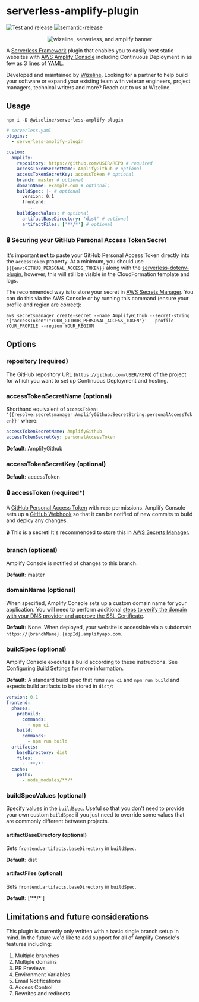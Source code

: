 # serverless-amplify-plugin

![Test and release](https://github.com/wizeline/serverless-amplify-plugin/workflows/Test%20and%20release/badge.svg) [![semantic-release](https://img.shields.io/badge/%20%20%F0%9F%93%A6%F0%9F%9A%80-semantic--release-e10079.svg)](https://github.com/semantic-release/semantic-release)

<p align="center">
  <img src="https://raw.githubusercontent.com/wizeline/serverless-amplify-plugin/master/wizeline-amplify-serverless-banner.png" alt="wizeline, serverless, and amplify banner">
</p>

A <a href="https://serverless.com/" target="_blank">Serverless Framework</a> plugin that enables you to easily host static websites with <a href="https://aws.amazon.com/amplify/console/" target="_blank">AWS Amplify Console</a> including Continuous Deployment in as few as 3 lines of YAML.

Developed and maintained by <a href="https://www.wizeline.com/" target="_blank">Wizeline</a>. Looking for a partner to help build your software or expand your existing team with veteran engineers, project managers, technical writers and more? Reach out to us at Wizeline.

## Usage

```shell
npm i -D @wizeline/serverless-amplify-plugin
```

```yaml
# serverless.yaml
plugins:
  - serverless-amplify-plugin

custom:
  amplify:
    repository: https://github.com/USER/REPO # required
    accessTokenSecretName: AmplifyGithub # optional
    accessTokenSecretKey: accessToken # optional
    branch: master # optional
    domainName: example.com # optional;
    buildSpec: |- # optional
      version: 0.1
      frontend:
        ...
    buildSpecValues: # optional
      artifactBaseDirectory: 'dist' # optional
      artifactFiles: ['**/*'] # optional
```

### 🔒 Securing your GitHub Personal Access Token Secret

It's important **not** to paste your GitHub Personal Access Token directly into the `accessToken` property. At a minimum, you should use `${{env:GITHUB_PERSONAL_ACCESS_TOKEN}}` along with the <a href="serverless-dotenv-plugin" target="_blank">serverless-dotenv-plugin</a>, however, this will still be visible in the CloudFormation template and logs.

The recommended way is to store your secret in <a href="https://aws.amazon.com/secrets-manager/" target="_blank">AWS Secrets Manager</a>. You can do this via the AWS Console or by running this command (ensure your profile and region are correct):

```shell
aws secretsmanager create-secret --name AmplifyGithub --secret-string '{"accessToken":"YOUR_GITHUB_PERSONAL_ACCESS_TOKEN"}' --profile YOUR_PROFILE --region YOUR_REGION
```

## Options

### repository (required)

The GitHub repository URL (`https://github.com/USER/REPO`) of the project for which you want to set up Continuous Deployment and hosting.

### accessTokenSecretName (optional)

Shorthand equivalent of `accessToken: '{{resolve:secretsmanager:AmplifyGithub:SecretString:personalAccessToken}}'` where:

```yaml
accessTokenSecretName: AmplifyGithub
accessTokenSecretKey: personalAccessToken
```

**Default**: AmplifyGithub

### accessTokenSecretKey (optional)

**Default:** accessToken

### 🔒 accessToken  (required*)

A <a href="https://help.github.com/en/github/authenticating-to-github/creating-a-personal-access-token-for-the-command-line" target="_blank">GitHub Personal Access Token</a> with `repo` permissions. Amplify Console sets up a <a href="https://developer.github.com/webhooks/" target="_blank">GitHub Webhook</a> so that it can be notified of new commits to build and deploy any changes.

🔒 This is a secret! It's recommended to store this in <a href="https://aws.amazon.com/secrets-manager/" target="_blank">AWS Secrets Manager</a>.

### branch (optional)

Amplify Console is notified of changes to this branch.

**Default:** master

### domainName (optional)

When specified, Amplify Console sets up a custom domain name for your application. You will need to perform additional <a href="https://docs.aws.amazon.com/amplify/latest/userguide/howto-third-party-domains.html" target="_blank">steps to verify the domain with your DNS provider and approve the SSL Certificate</a>.

**Default:** None. When deployed, your website is accessible via a subdomain `https://{branchName}.{appId}.amplifyapp.com`.

### buildSpec (optional)

Amplify Console executes a build according to these instructions. See <a href="https://docs.aws.amazon.com/amplify/latest/userguide/build-settings.html" target="_blank">Configuring Build Settings</a> for more information.

**Default:** A standard build spec that runs `npm ci` and `npm run build` and expects build artifacts to be stored in `dist/`:

```yaml
version: 0.1
frontend:
  phases:
    preBuild:
      commands:
        - npm ci
    build:
      commands:
        - npm run build
  artifacts:
    baseDirectory: dist
    files:
      - '**/*'
  cache:
    paths:
      - node_modules/**/*
```

### buildSpecValues (optional)

Specify values in the `buildSpec`. Useful so that you don't need to provide your own custom `buildSpec` if you just need to override some values that are commonly different between projects.

#### artifactBaseDirectory (optional)

Sets `frontend.artifacts.baseDirectory` in `buildSpec`.

**Default:** dist

#### artifactFiles (optional)

Sets `frontend.artifacts.baseDirectory` in `buildSpec`.

**Default:** ['**/*']

## Limitations and future considerations

This plugin is currently only written with a basic single branch setup in mind. In the future we'd like to add support for all of Amplify Console's features including:

1. Multiple branches
2. Multiple domains
3. PR Previews
4. Environment Variables
5. Email Notifications
6. Access Control
7. Rewrites and redirects